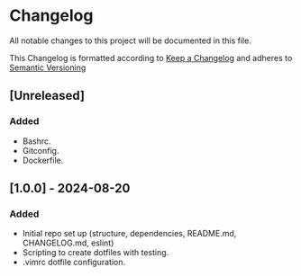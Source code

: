 # Changelog

All notable changes to this project will be documented in this file.

This Changelog is formatted according to [Keep a Changelog](https://keepachangelog.com/en/1.1.0/) and adheres to [Semantic Versioning](https://semver.org/spec/v2.0.0.html)

## [Unreleased]

### Added

- Bashrc.
- Gitconfig.
- Dockerfile.

## [1.0.0] - 2024-08-20

### Added

- Initial repo set up (structure, dependencies, README.md, CHANGELOG.md, eslint)
- Scripting to create dotfiles with testing.
- .vimrc dotfile configuration.
